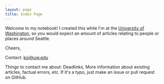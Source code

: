 ```yaml
---
layout: page
title: Index Page
---
```


Welcome to my notebook! I created this while I'm at the [University of Washington](uw), so you would expect an amount of articles relating to people or places around Seattle.

Cheers, 

Contact: <a href="mailto:koi@uw.edu">koi@uw.edu</a>

Things to contact me about: Deadlinks, More information about existing articles, factual errors, etc. If it's a typo, just make an issue or pull request on GitHub.